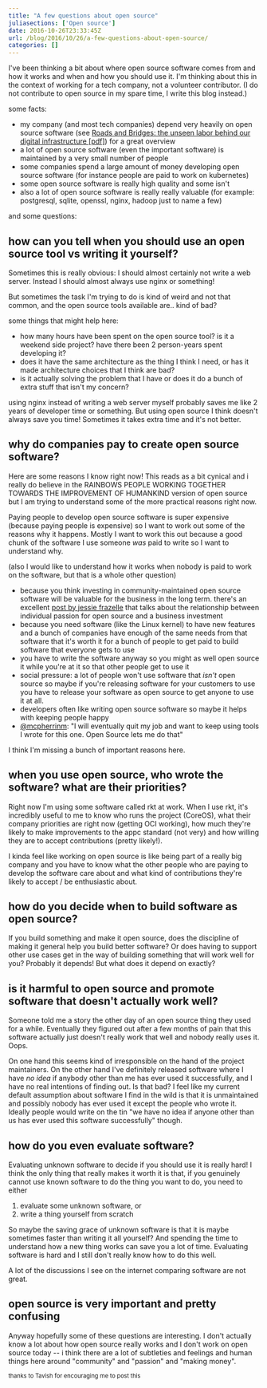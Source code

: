 ```yaml
---
title: "A few questions about open source"
juliasections: ['Open source']
date: 2016-10-26T23:33:45Z
url: /blog/2016/10/26/a-few-questions-about-open-source/
categories: []
---
```


I've been thinking a bit about where open source software comes from and
how it works and when and how you should use it. I'm thinking about this
in the context of working for a tech company, not a volunteer
contributor. (I do not contribute to open source in my spare time, I
write this blog instead.)

some facts:

* my company (and most tech companies) depend very heavily on open
  source software (see [Roads and Bridges: the unseen labor behind our digital infrastructure [pdf]](https://fordfoundcontent.blob.core.windows.net/media/2976/roads-and-bridges-the-unseen-labor-behind-our-digital-infrastructure.pdf)) for a great overview
* a lot of open source software (even the important software) is
  maintained by a very small number of people
* some companies spend a large amount of money developing open source
  software (for instance people are paid to work on kubernetes)
* some open source software is really high quality and some isn't
* also a lot of open source software is really really valuable (for example:
  postgresql, sqlite, openssl, nginx, hadoop just to name a few)

and some questions:

## how can you tell when you should use an open source tool vs writing it yourself?

Sometimes this is really obvious: I should almost certainly not write a
web server. Instead I should almost always use nginx or something!

But sometimes the task I'm trying to do is kind of weird and not that
common, and the open source tools available are.. kind of bad? 

some things that might help here:

* how many hours have been spent on the open source tool? is it a
  weekend side project? have there been 2 person-years spent developing
  it?
* does it have the same architecture as the thing I think I need, or has
  it made architecture choices that I think are bad?
* is it actually solving the problem that I have or does it do a bunch
  of extra stuff that isn't my concern?

using nginx instead of writing a web server myself probably saves me
like 2 years of developer time or something. But using open source I
think doesn't always save you time! Sometimes it takes extra time and
it's not better.

## why do companies pay to create open source software?

Here are some reasons I know right now! This reads as a bit cynical and
i really do believe in the RAINBOWS PEOPLE WORKING TOGETHER TOWARDS THE IMPROVEMENT OF HUMANKIND version of open source but I am trying to understand some of
the more practical reasons right now.

Paying people to develop open source software is super expensive
(because paying people is expensive) so I want to work out some of the
reasons why it happens. Mostly I want to work this out because a good
chunk of the software I use someone *was* paid to write so I want to
understand why.

(also I would like to understand how it works when nobody is paid to
work on the software, but that is a whole other question)

* because you think investing in community-maintained open source software will be valuable for the business in the long term. there's an
  excellent [post by jessie frazelle](https://blog.jessfraz.com/post/blurred-lines/) that talks about the relationship between individual passion for open source and a business investment
* because you need software (like the Linux kernel) to have new features and a bunch of
  companies have enough of the same needs from that software that it's
  worth it for a bunch of people to get paid to build software that
  everyone gets to use
* you have to write the software anyway so you might as well open source
  it while you're at it so that other people get to use it
* social pressure: a lot of people won't use software that *isn't* open
  source so maybe if you're releasing software for your customers to use
  you have to release your software as open source to get anyone to use
  it at all. 
* developers often like writing open source software so maybe it helps
  with keeping people happy
* [@mcpherrinm](https://twitter.com/mcpherrinm): "I will eventually quit
  my job and want to keep using tools I wrote for this one. Open Source
  lets me do that"

I think I'm missing a bunch of important reasons here.


## when you use open source, who wrote the software? what are their priorities?

Right now I'm using some software called rkt at work. When I use rkt,
it's incredibly useful to me to know who runs the project (CoreOS), what
their company priorities are right now (getting OCI working), how much
they're likely to make improvements to the appc standard (not very) and
how willing they are to accept contributions (pretty likely!).

I kinda feel like working on open source is like being
part of a really big company and you have to know what the other people
who are paying to develop the software care about and what kind of
contributions they're likely to accept / be enthusiastic about.

## how do you decide when to build software as open source?

If you build something and make it open source, does the discipline of
making it general help you build better software? Or does having to
support other use cases get in the way of building something that will
work well for you? Probably it depends! But what does it depend on
exactly?

## is it harmful to open source and promote software that doesn't actually work well?

Someone told me a story the other day of an open source thing they used
for a while. Eventually they figured out after a few months of pain that
this software actually just doesn't really work that well and nobody
really uses it. Oops.

On one hand this seems kind of irresponsible on the hand of the project
maintainers. On the other hand I've definitely released software where I
have _no idea_ if anybody other than me has ever used it successfully,
and I have no real intentions of finding out. Is that bad? I feel like
my current default assumption about software I find in the wild is that
it is unmaintained and possibly nobody has ever used it except the
people who wrote it. Ideally people would write on the tin "we have no
idea if anyone other than us has ever used this software successfully" though.

## how do you even evaluate software?

Evaluating unknown software to decide if you should use it is really
hard! I think the only thing that really makes it worth it is that, if
you genuinely cannot use known software to do the thing you want to do,
you need to either

1. evaluate some unknown software, or 
2. write a thing yourself from scratch

So maybe the saving grace of unknown software is that it is maybe
sometimes faster than writing it all yourself? And spending the time to
understand how a new thing works can save you a lot of time. Evaluating
software is hard and I still don't really know how to do this well.

A lot of the discussions I see on the internet comparing software are
not great.

## open source is very important and pretty confusing

Anyway hopefully some of these questions are interesting. I don't
actually know a lot about how open source really works and I don't work
on open source today -- i think there are a lot of subtleties and
feelings and human things here around "community" and "passion" and
"making money".

<small> thanks to Tavish for encouraging me to post this </small>
